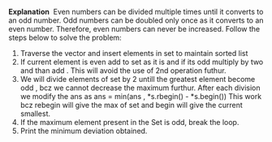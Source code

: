 **Explanation**
​
Even numbers can be divided multiple times until it converts to an odd number.
Odd numbers can be doubled only once as it converts to an even number.
Therefore, even numbers can never be increased.
Follow the steps below to solve the problem:
​
1. Traverse the vector and insert elements in set to maintain sorted list
2. If current element is even add to set as it is and if its odd multiply by two and than add
. This will avoid the use of 2nd operation futhur.
3. We will divide elements of set by 2 untill the greatest element become odd , bcz we cannot decrease the maximum furthur. After each division we modify the ans as
ans = min(ans , *s.rbegin() - *s.begin())
This work bcz rebegin will give the max of set and begin will give the current smallest.
4. If the maximum element present in the Set is odd, break the loop.
5. Print the minimum deviation obtained.
​
​
​
​
​
​
​
​
​
​
​
​
​